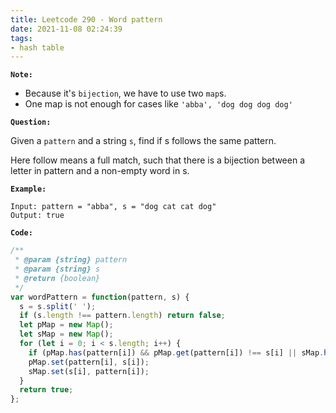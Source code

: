 ```yaml
---
title: Leetcode 290 - Word pattern
date: 2021-11-08 02:24:39
tags:
- hash table
---
```

**`Note:`**
- Because it's `bijection`, we have to use two `map`s.
- One map is not enough for cases like `'abba', 'dog dog dog dog'` 

**`Question:`**

Given a `pattern` and a string `s`, find if s follows the same pattern.

Here follow means a full match, such that there is a bijection between a letter in pattern and a non-empty word in s.

**`Example:`**
```
Input: pattern = "abba", s = "dog cat cat dog"
Output: true
```

**`Code:`**
```javascript
/**
 * @param {string} pattern
 * @param {string} s
 * @return {boolean}
 */
var wordPattern = function(pattern, s) {
  s = s.split(' ');
  if (s.length !== pattern.length) return false;
  let pMap = new Map();
  let sMap = new Map();
  for (let i = 0; i < s.length; i++) {
    if (pMap.has(pattern[i]) && pMap.get(pattern[i]) !== s[i] || sMap.has(s[i]) && sMap.get(s[i]) !== pattern[i]) return false;
    pMap.set(pattern[i], s[i]);
    sMap.set(s[i], pattern[i]); 
  }
  return true;
};
```